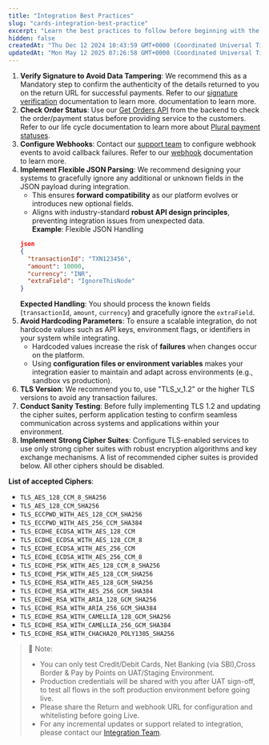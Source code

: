 ```yaml
---
title: "Integration Best Practices"
slug: "cards-integration-best-practice"
excerpt: "Learn the best practices to follow before beginning with the integration."
hidden: false
createdAt: "Thu Dec 12 2024 10:43:59 GMT+0000 (Coordinated Universal Time)"
updatedAt: "Mon May 12 2025 07:26:58 GMT+0000 (Coordinated Universal Time)"
---
```

1. **Verify Signature to Avoid Data Tampering**: We recommend this as a Mandatory step to confirm the authenticity of the details returned to you on the return URL for successful payments. Refer to our <a href="https://developer.pluralonline.com/docs/webhook-signature-verification" target="_blank">signature verification</a> documentation to learn more. documentation to learn more.
2. **Check Order Status**: Use our <a href="https://developer.pluralonline.com/reference/orders-get-by-order-id" target="_blank" >Get Orders API</a> from the backend to check the order/payment status before providing service to the customers. Refer to our life cycle documentation to learn more about <a href="https://developer.pluralonline.com/docs/payment-life-cycle" target="_blank">Plural payment statuses</a>.
3. **Configure Webhooks**: Contact our <a href="mailto:pgsupport@pinelabs.com" target="_blank">support team</a> to configure webhook events to avoid callback failures. Refer to our <a href="https://developer.pluralonline.com/docs/developer-tools-webhooks" target="_blank" >webhook</a> documentation to learn more.
4. **Implement Flexible JSON Parsing**:  We recommend designing your systems to gracefully ignore any additional or unknown fields in the JSON payload during integration. 
   - This ensures **forward compatibility** as our platform evolves or introduces new optional fields.
   - Aligns with industry-standard **robust API design principles**, preventing integration issues from unexpected data.  
     **Example**: Flexible JSON Handling
   ```json Incoming Request Example
   json  
   {  
     "transactionId": "TXN123456",  
     "amount": 10000,  
     "currency": "INR",  
     "extraField": "IgnoreThisNode"  
   }
   ```
   **Expected Handling**: You should process the known fields (`transactionId`, `amount`, `currency`) and gracefully ignore the `extraField`.
5. **Avoid Hardcoding Parameters**: To ensure a scalable integration, do not hardcode values such as API keys, environment flags, or identifiers in your system while integrating.
   - Hardcoded values increase the risk of **failures** when changes occur on the platform.
   - Using **configuration files or environment variables** makes your integration easier to maintain and adapt across environments (e.g., sandbox vs production).
6. **TLS Version**: We recommend you to, use "TLS_v_1.2" or the higher TLS versions to avoid any transaction failures.
7. **Conduct Sanity Testing**: Before fully implementing TLS 1.2 and updating the cipher suites, perform application testing to confirm seamless communication across systems and applications within your environment.
8. **Implement Strong Cipher Suites**: Configure TLS-enabled services to use only strong cipher suites with robust encryption algorithms and key exchange mechanisms. A list of recommended cipher suites is provided below. All other ciphers should be disabled.

**List of accepted Ciphers**:

- `TLS_AES_128_CCM_8_SHA256`
- `TLS_AES_128_CCM_SHA256`
- `TLS_ECCPWD_WITH_AES_128_CCM_SHA256`
- `TLS_ECCPWD_WITH_AES_256_CCM_SHA384`
- `TLS_ECDHE_ECDSA_WITH_AES_128_CCM`
- `TLS_ECDHE_ECDSA_WITH_AES_128_CCM_8`
- `TLS_ECDHE_ECDSA_WITH_AES_256_CCM`
- `TLS_ECDHE_ECDSA_WITH_AES_256_CCM_8`
- `TLS_ECDHE_PSK_WITH_AES_128_CCM_8_SHA256`
- `TLS_ECDHE_PSK_WITH_AES_128_CCM_SHA256`
- `TLS_ECDHE_RSA_WITH_AES_128_GCM_SHA256`
- `TLS_ECDHE_RSA_WITH_AES_256_GCM_SHA384`
- `TLS_ECDHE_RSA_WITH_ARIA_128_GCM_SHA256`
- `TLS_ECDHE_RSA_WITH_ARIA_256_GCM_SHA384`
- `TLS_ECDHE_RSA_WITH_CAMELLIA_128_GCM_SHA256`
- `TLS_ECDHE_RSA_WITH_CAMELLIA_256_GCM_SHA384`
- `TLS_ECDHE_RSA_WITH_CHACHA20_POLY1305_SHA256`

> 📘 Note:
> 
> - You can only test Credit/Debit Cards, Net Banking (via SBI),Cross Border & Pay by Points on UAT/Staging Environment.
> - Production credentials will be shared with you after UAT sign-off, to test all flows in the soft production environment before going live.
> - Please share the Return and webhook URL for configuration and whitelisting before going Live.
> - For any incremental updates or support related to integration, please contact our <a href="mailto:pgintegration@pinelabs.com">Integration Team</a>.
